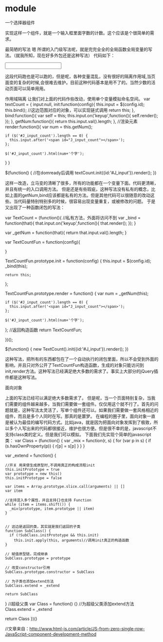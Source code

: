 # module
一个选择器组件

实现这样一个组件，就是一个输入框里面字数的计数。这个应该是个很简单的需求。

最简陋的写法
嗯 所谓的入门级写法呢，就是完完全全的全局函数全局变量的写法。（就我所知，现在好多外包还是这种写法）
代码如下：

<!DOCTYPE html>
<html>
<head>
  <meta charset="utf-8">
  <title>test</title>
  <script src="http://code.jquery.com/jquery-1.9.1.min.js"></script>
  <script>
    $(function() {

      var input = $('#J_input');

      //用来获取字数
      function getNum(){
        return input.val().length;
      }

      //渲染元素
      function render(){
        var num = getNum();

        //没有字数的容器就新建一个
        if ($('#J_input_count').length == 0) {
          input.after('<span id="J_input_count"></span>');
        };

        $('#J_input_count').html(num+'个字');
      }

      //监听事件
      input.on('keyup',function(){
        render();
      });

      //初始化，第一次渲染
      render();


    })
  </script>
</head>
<body>
<input type="text" id="J_input"/>
</body>
</html>

这段代码跑也是可以跑的，但是呢，各种变量混乱，没有很好的隔离作用域,当页面变的复杂的时候,会很难去维护。目前这种代码基本是用不了的。当然少数的活动页面可以简单用用。

作用域隔离
让我们对上面的代码作些改动，使用单个变量模拟命名空间。
var textCount = {
  input:null,
  init:function(config){
    this.input = $(config.id);
    this.bind();
    //这边范围对应的对象，可以实现链式调用
    return this;
  },
  bind:function(){
    var self = this;
    this.input.on('keyup',function(){
      self.render();
    });
  },
  getNum:function(){
    return this.input.val().length;
  },
  //渲染元素
  render:function(){
    var num = this.getNum();

    if ($('#J_input_count').length == 0) {
      this.input.after('<span id="J_input_count"></span>');
    };

    $('#J_input_count').html(num+'个字');
  }
}

$(function() {
  //在domready后调用
  textCount.init({id:'#J_input'}).render();
})

这样一改造，立马变的清晰了很多，所有的功能都在一个变量下面。代码更清晰，并且有统一的入口调用方法。
但是还是有些瑕疵，这种写法没有私有的概念，比如上面的getNum,bind应该都是私有的方法。但是其他代码可以很随意的改动这些。当代码量特别特别多的时候，很容易出现变量重复，或被修改的问题。
于是又出现了一种函数闭包的写法：

var TextCount = (function(){
  //私有方法，外面将访问不到
  var _bind = function(that){
    that.input.on('keyup',function(){
      that.render();
    });
  }

  var _getNum = function(that){
    return that.input.val().length;
  }

  var TextCountFun = function(config){

  }

  TextCountFun.prototype.init = function(config) {
    this.input = $(config.id);
    _bind(this);

    return this;
  };

  TextCountFun.prototype.render = function() {
    var num = _getNum(this);

    if ($('#J_input_count').length == 0) {
      this.input.after('<span id="J_input_count"></span>');
    };

    $('#J_input_count').html(num+'个字');
  };
  //返回构造函数
  return TextCountFun;

})();

$(function() {
  new TextCount().init({id:'#J_input'}).render();
})

这种写法，把所有的东西都包在了一个自动执行的闭包里面，所以不会受到外面的影响，并且只对外公开了TextCountFun构造函数，生成的对象只能访问到init,render方法。这种写法已经满足绝大多数的需求了。事实上大部分的jQuery插件都是这种写法。

面向对象


上面的写法已经可以满足绝大多数需求了。
但是呢，当一个页面特别复杂，当我们需要的组件越来越多，当我们需要做一套组件。仅仅用这个就不行了。首先的问题就是，这种写法太灵活了，写单个组件还可以。如果我们需要做一套风格相近的组件，而且是多个人同时在写。那真的是噩梦。
在编程的圈子里，面向对象一直是被认为最佳的编写代码方式。比如java，就是因为把面向对象发挥到了极致，所以多个人写出来的代码都很接近，维护也很方便。但是很不幸的是，javascript不支持class类的定义。但是我们可以模拟。
下面我们先实现个简单的javascript类：
var Class = (function() {
  var _mix = function(r, s) {
    for (var p in s) {
      if (s.hasOwnProperty(p)) {
        r[p] = s[p]
      }
    }
  }

  var _extend = function() {

    //开关 用来使生成原型时,不调用真正的构成流程init
    this.initPrototype = true
    var prototype = new this()
    this.initPrototype = false

    var items = Array.prototype.slice.call(arguments) || []
    var item

    //支持混入多个属性，并且支持{}也支持 Function
    while (item = items.shift()) {
      _mix(prototype, item.prototype || item)
    }


    // 这边是返回的类，其实就是我们返回的子类
    function SubClass() {
      if (!SubClass.initPrototype && this.init)
        this.init.apply(this, arguments)//调用init真正的构造函数
    }

    // 赋值原型链，完成继承
    SubClass.prototype = prototype

    // 改变constructor引用
    SubClass.prototype.constructor = SubClass

    // 为子类也添加extend方法
    SubClass.extend = _extend

    return SubClass
  }
  //超级父类
  var Class = function() {}
  //为超级父类添加extend方法
  Class.extend = _extend

  return Class
})()


//文章来自：http://www.html-js.com/article/JS-from-zero-single-row-JavaScript-component-development-method
